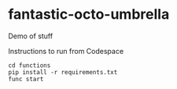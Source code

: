 # fantastic-octo-umbrella
Demo of stuff


Instructions to run from Codespace

```
cd functions
pip install -r requirements.txt 
func start
```